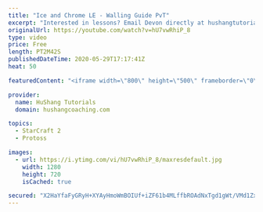 ```yaml
---
title: "Ice and Chrome LE - Walling Guide PvT"
excerpt: "Interested in lessons? Email Devon directly at hushangtutorials@outlook.com ------------------------------------------------------------------------------------------------------- Want to support HuShang Tutorials directly? Patreon is a website where you can contribute a monthly donation that will help"
originalUrl: https://youtube.com/watch?v=hU7vwRhiP_8
type: video
price: Free
length: PT2M42S
publishedDateTime: 2020-05-29T17:17:41Z
heat: 50

featuredContent: "<iframe width=\"800\" height=\"500\" frameborder=\"0\" src=\"https://www.youtube.com/embed/hU7vwRhiP_8\" allow=\"accelerometer; autoplay; encrypted-media; gyroscope; picture-in-picture\" allowfullscreen></iframe>"

provider:
  name: HuShang Tutorials
  domain: hushangcoaching.com

topics:
  - StarCraft 2
  - Protoss

images:
  - url: https://i.ytimg.com/vi/hU7vwRhiP_8/maxresdefault.jpg
    width: 1280
    height: 720
    isCached: true

secured: "X2HaYfaFyGRyH+XYAyHmoWmBOIUf+iZF61b4MLffbROAdNxTgd1gWt/VMd1ZxMZwKvSwJgpaQNSdckv/mB4C8LZoP2S1TZ55G79pyQ0mySyOai5jRAlo4b5c5XYoBobJvFiIKAcdrxQRw7iYwyDLnvcDZulbIN/ddUrrQ89S+JXqO68uk3rxy5mQPSBOzqHA6e4EqqaTSGNkSNDEfQpYGtQjwUrgixlKUiiIvalLdI+HeHDxoTH3SBe/wNPQLt95qo/JTB1RhV46Nzz4Tri09YVzcSbOFUp+boa1dLNFE+cXRtQY7eAhLYySWp5honxuLQHRtZATpI58vaQpFqH9/2KCU2zuyEe8Z/Wyl5Cj7ZqO5vlU2tMZw3r7oGBUPL9bCY9/ne7LJ730KZ8w8Or0CJ2NO5RSmHLo6wi/8PyTJew=;02NYJ1cqtHAwab/HVoq95Q=="
---
```


